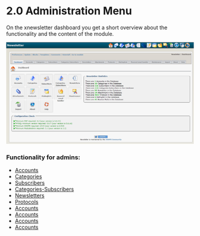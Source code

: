 # 2.0 Administration Menu

On the xnewsletter dashboard you get a short overview about the functionality and the content of the module.

![](admin_en.PNG)



### Functionality for admins:
* [Accounts](book/accounts.md)
* [Categories](book/categories.md)
* [Subscribers](book/subscribers.md)
* [Categories-Subscribers](book/categories-subscribers.md)
* [Newsletters](book/attachments.md)
* [Protocols](book/protocols.md)
* [Accounts](book/accounts.md)
* [Accounts](book/accounts.md)
* [Accounts](book/accounts.md)
* [Accounts](book/accounts.md)